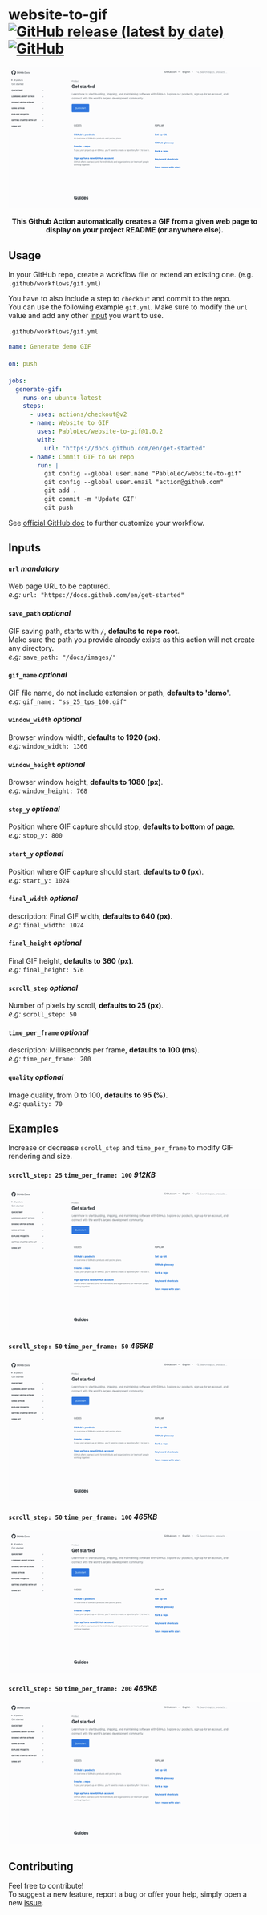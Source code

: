 # website-to-gif [![GitHub release (latest by date)](https://img.shields.io/github/v/release/pablolec/website-to-gif)](https://github.com/PabloLec/website-to-gif/releases/) [![GitHub](https://img.shields.io/github/license/pablolec/website-to-gif)](https://github.com/PabloLec/website-to-gif/blob/main/LICENSE) 


<p align="center">
    <img src="docs/images/ss_25_tps_100.gif">
</p>
<p align="center">
    <b>This Github Action automatically creates a GIF from a given web page to display on your project README (or anywhere else).</b>
</p>

## Usage


In your GitHub repo, create a workflow file or extend an existing one. (e.g. `.github/workflows/gif.yml`)

You have to also include a step to `checkout` and commit to the repo.  
You can use the following example `gif.yml`. Make sure to modify the `url` value and add any other [input](#Inputs) you want to use.  

`.github/workflows/gif.yml`
``` yaml
name: Generate demo GIF

on: push

jobs:
  generate-gif:
    runs-on: ubuntu-latest
    steps:
      - uses: actions/checkout@v2
      - name: Website to GIF
        uses: PabloLec/website-to-gif@1.0.2
        with:
          url: "https://docs.github.com/en/get-started"
      - name: Commit GIF to GH repo
        run: |
          git config --global user.name "PabloLec/website-to-gif"
          git config --global user.email "action@github.com"
          git add .
          git commit -m 'Update GIF'
          git push
```

See [official GitHub doc](https://docs.github.com/en/actions/reference/workflow-syntax-for-github-actions) to further customize your workflow.

## Inputs

#### `url` *mandatory*

Web page URL to be captured.  
*e.g:* `url: "https://docs.github.com/en/get-started"`

#### `save_path` *optional*

GIF saving path, starts with `/`, **defaults to repo root**.  
Make sure the path you provide already exists as this action will not create any directory.  
*e.g:* `save_path: "/docs/images/"`

#### `gif_name` *optional*

GIF file name, do not include extension or path, **defaults to 'demo'**.  
*e.g:* `gif_name: "ss_25_tps_100.gif"`

#### `window_width` *optional*

Browser window width, **defaults to 1920 (px)**.  
*e.g:* `window_width: 1366`

#### `window_height` *optional*

Browser window height, **defaults to 1080 (px)**.  
*e.g:* `window_height: 768`

#### `stop_y` *optional*

Position where GIF capture should stop, **defaults to bottom of page**.  
*e.g:* `stop_y: 800`
#### `start_y` *optional*

Position where GIF capture should start, **defaults to 0 (px)**.  
*e.g:* `start_y: 1024`
#### `final_width` *optional*

description: Final GIF width, **defaults to 640 (px)**.  
*e.g:* `final_width: 1024`
#### `final_height` *optional*

Final GIF height, **defaults to 360 (px)**.  
*e.g:* `final_height: 576`
#### `scroll_step` *optional*

Number of pixels by scroll, **defaults to 25 (px)**.  
*e.g:* `scroll_step: 50`
#### `time_per_frame` *optional*

description: Milliseconds per frame, **defaults to 100 (ms)**.  
*e.g:* `time_per_frame: 200`
#### `quality` *optional*

Image quality, from 0 to 100, **defaults to 95 (%)**.  
*e.g:* `quality: 70`

## Examples

Increase or decrease `scroll_step` and `time_per_frame` to modify GIF rendering and size.

#### `scroll_step: 25` `time_per_frame: 100` *912KB*
![](/docs/images/ss_25_tps_100.gif)

#### `scroll_step: 50` `time_per_frame: 50` *465KB*
![](/docs/images/ss_50_tps_50.gif)
#### `scroll_step: 50` `time_per_frame: 100` *465KB*
![](/docs/images/ss_50_tps_100.gif)
#### `scroll_step: 50` `time_per_frame: 200` *465KB*
![](/docs/images/ss_50_tps_200.gif)


## Contributing

Feel free to contribute!  
To suggest a new feature, report a bug or offer your help, simply open a new [issue](https://github.com/PabloLec/website-to-gif/issues).  
